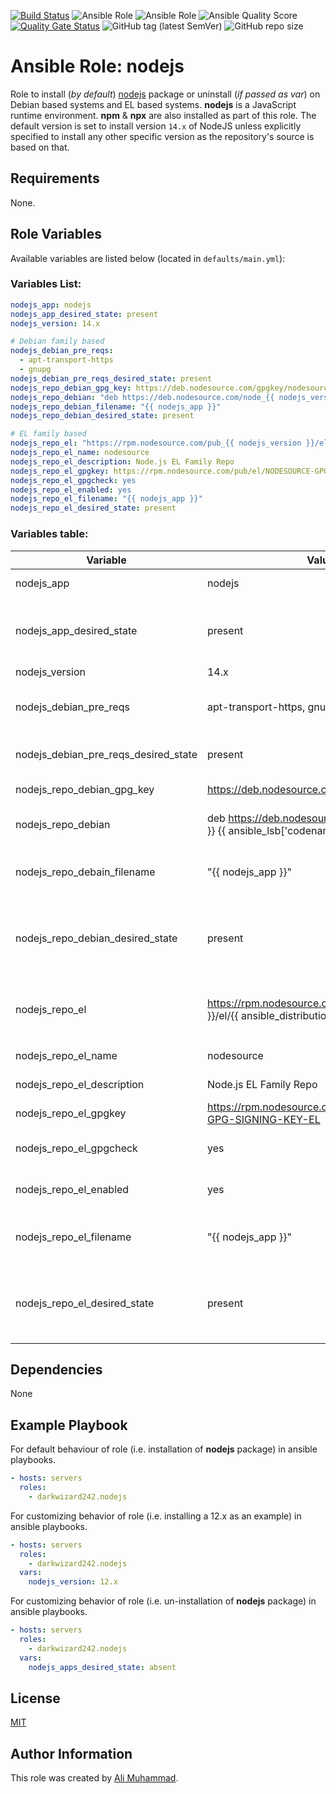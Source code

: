 [![Build Status](https://travis-ci.com/darkwizard242/ansible-role-nodejs.svg?branch=master)](https://travis-ci.com/darkwizard242/ansible-role-nodejs) ![Ansible Role](https://img.shields.io/ansible/role/47706?color=dark%20green%20) ![Ansible Role](https://img.shields.io/ansible/role/d/47706?label=role%20downloads) ![Ansible Quality Score](https://img.shields.io/ansible/quality/47706?label=ansible%20quality%20score) [![Quality Gate Status](https://sonarcloud.io/api/project_badges/measure?project=ansible-role-nodejs&metric=alert_status)](https://sonarcloud.io/dashboard?id=ansible-role-nodejs) ![GitHub tag (latest SemVer)](https://img.shields.io/github/tag/darkwizard242/ansible-role-nodejs?label=release) ![GitHub repo size](https://img.shields.io/github/repo-size/darkwizard242/ansible-role-nodejs?color=orange&style=flat-square)

# Ansible Role: nodejs

Role to install (_by default_) [nodejs](https://github.com/nodejs/node) package or uninstall (_if passed as var_) on Debian based systems and EL based systems. **nodejs** is a JavaScript runtime environment. **npm** & **npx** are also installed as part of this role. The default version is set to install version `14.x` of NodeJS unless explicitly specified to install any other specific version as the repository's source is based on that.

## Requirements

None.

## Role Variables

Available variables are listed below (located in `defaults/main.yml`):

### Variables List:

```yaml
nodejs_app: nodejs
nodejs_app_desired_state: present
nodejs_version: 14.x

# Debian family based
nodejs_debian_pre_reqs:
  - apt-transport-https
  - gnupg
nodejs_debian_pre_reqs_desired_state: present
nodejs_repo_debian_gpg_key: https://deb.nodesource.com/gpgkey/nodesource.gpg.key
nodejs_repo_debian: "deb https://deb.nodesource.com/node_{{ nodejs_version }} {{ ansible_lsb['codename'] }} main"
nodejs_repo_debian_filename: "{{ nodejs_app }}"
nodejs_repo_debian_desired_state: present

# EL family based
nodejs_repo_el: "https://rpm.nodesource.com/pub_{{ nodejs_version }}/el/{{ ansible_distribution_major_version }}/$basearch"
nodejs_repo_el_name: nodesource
nodejs_repo_el_description: Node.js EL Family Repo
nodejs_repo_el_gpgkey: https://rpm.nodesource.com/pub/el/NODESOURCE-GPG-SIGNING-KEY-EL
nodejs_repo_el_gpgcheck: yes
nodejs_repo_el_enabled: yes
nodejs_repo_el_filename: "{{ nodejs_app }}"
nodejs_repo_el_desired_state: present
```

### Variables table:

Variable                             | Value (default)                                                                                             | Description
------------------------------------ | ----------------------------------------------------------------------------------------------------------- | ---------------------------------------------------------------------------------------------------------------------------------------------------------------------------------------------------
nodejs_app                           | nodejs                                                                                                      | Name of nodejs application package require to be installed i.e. `nodejs`
nodejs_app_desired_state             | present                                                                                                     | State of the nodejs_app package. Whether to install, verify if available or to uninstall (i.e. ansible apt module values: `present`, `latest`, or `absent`)
nodejs_version                       | 14.x                                                                                                        | Version of NodeJS to install.
nodejs_debian_pre_reqs               | apt-transport-https, gnupg                                                                                  | NodeJS recommends the installation of both these packages on Debian family systems and as such, they are considered pre-requisites.
nodejs_debian_pre_reqs_desired_state | present                                                                                                     | Desired state for NodeJS pre-requisite apps on Debian family systems.
nodejs_repo_debian_gpg_key           | <https://deb.nodesource.com/gpgkey/nodesource.gpg.key>                                                      | NodeJS GPG key required on Debian family systems
nodejs_repo_debian                   | deb <https://deb.nodesource.com/node_{{> nodejs_version }} {{ ansible_lsb['codename'] }} main               | NodeJS repo URL for Debain family systems. Utilized facts such as `ansible_lsb['codename']`.
nodejs_repo_debain_filename          | "{{ nodejs_app }}"                                                                                          | Name of the repository file that will be stored at `/etc/apt/sources.list.d/` on Debian based systems.
nodejs_repo_debian_desired_state     | present                                                                                                     | `present` indicates creating the repository file if it doesn't exist on Debian based systems. Alternative is `absent` (not recommended as it will prevent from installation of **nodejs** package).
nodejs_repo_el                       | <https://rpm.nodesource.com/pub_{{> nodejs_version }}/el/{{ ansible_distribution_major_version }}/$basearch | Repository `baseurl` for NodeJS on EL based systems. Utilizes `ansible_distribution_major_version` ansible fact to set appropriate version of EL system.
nodejs_repo_el_name                  | nodesource                                                                                                  | Repository name for NodeJS on EL based systems.
nodejs_repo_el_description           | Node.js EL Family Repo                                                                                      | Description to be added in EL based repository file for NodeJS.
nodejs_repo_el_gpgkey                | <https://rpm.nodesource.com/pub/el/NODESOURCE-GPG-SIGNING-KEY-EL>                                           | NodeJS GPG key required on EL family systems
nodejs_repo_el_gpgcheck              | yes                                                                                                         | Boolean for whether to perform gpg check against NodeJS on EL based systems.
nodejs_repo_el_enabled               | yes                                                                                                         | Boolean to set so that NodeJS repository is enabled on EL based systems.
nodejs_repo_el_filename              | "{{ nodejs_app }}"                                                                                          | Name of the repository file that will be stored at `/yum/sources.list.d/nodejs.repo` on EL based systems.
nodejs_repo_el_desired_state         | present                                                                                                     | `present` indicates creating the repository file if it doesn't exist on EL based systems. Alternative is `absent` (not recommended as it will prevent from installation of **nodejs** package).

## Dependencies

None

## Example Playbook

For default behaviour of role (i.e. installation of **nodejs** package) in ansible playbooks.

```yaml
- hosts: servers
  roles:
    - darkwizard242.nodejs
```

For customizing behavior of role (i.e. installing a 12.x as an example) in ansible playbooks.

```yaml
- hosts: servers
  roles:
    - darkwizard242.nodejs
  vars:
    nodejs_version: 12.x
```

For customizing behavior of role (i.e. un-installation of **nodejs** package) in ansible playbooks.

```yaml
- hosts: servers
  roles:
    - darkwizard242.nodejs
  vars:
    nodejs_apps_desired_state: absent
```

## License

[MIT](https://github.com/darkwizard242/ansible-role-nodejs/blob/master/LICENSE)

## Author Information

This role was created by [Ali Muhammad](https://www.linkedin.com/in/ali-muhammad-759791130/).
